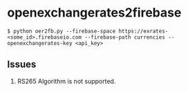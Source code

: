# openexchangerates2firebase

    $ python oer2fb.py --firebase-space https://exrates-<some_id>.firebaseio.com --firebase-path currencies --openexchangerates-key <api_key>

## Issues

1. RS265 Algorithm is not supported.
